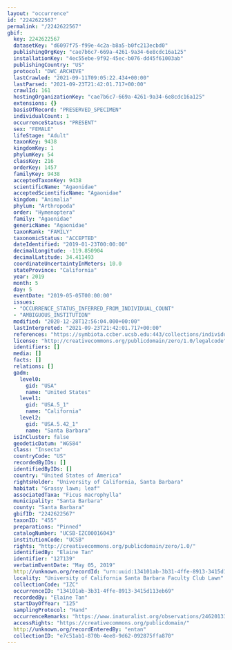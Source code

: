 ```yaml
---
layout: "occurrence"
id: "2242622567"
permalink: "/2242622567"
gbif:
  key: 2242622567
  datasetKey: "d6097f75-f99e-4c2a-b8a5-b0fc213ecbd0"
  publishingOrgKey: "cae7b6c7-669a-4261-9a34-6e8cdc16a125"
  installationKey: "4ec55ebe-9f92-45ec-b076-dd45f61003ab"
  publishingCountry: "US"
  protocol: "DWC_ARCHIVE"
  lastCrawled: "2021-09-11T09:05:22.434+00:00"
  lastParsed: "2021-09-23T21:42:01.717+00:00"
  crawlId: 161
  hostingOrganizationKey: "cae7b6c7-669a-4261-9a34-6e8cdc16a125"
  extensions: {}
  basisOfRecord: "PRESERVED_SPECIMEN"
  individualCount: 1
  occurrenceStatus: "PRESENT"
  sex: "FEMALE"
  lifeStage: "Adult"
  taxonKey: 9438
  kingdomKey: 1
  phylumKey: 54
  classKey: 216
  orderKey: 1457
  familyKey: 9438
  acceptedTaxonKey: 9438
  scientificName: "Agaonidae"
  acceptedScientificName: "Agaonidae"
  kingdom: "Animalia"
  phylum: "Arthropoda"
  order: "Hymenoptera"
  family: "Agaonidae"
  genericName: "Agaonidae"
  taxonRank: "FAMILY"
  taxonomicStatus: "ACCEPTED"
  dateIdentified: "2019-01-23T00:00:00"
  decimalLongitude: -119.850904
  decimalLatitude: 34.411493
  coordinateUncertaintyInMeters: 10.0
  stateProvince: "California"
  year: 2019
  month: 5
  day: 5
  eventDate: "2019-05-05T00:00:00"
  issues:
  - "OCCURRENCE_STATUS_INFERRED_FROM_INDIVIDUAL_COUNT"
  - "AMBIGUOUS_INSTITUTION"
  modified: "2020-12-28T12:56:04.000+00:00"
  lastInterpreted: "2021-09-23T21:42:01.717+00:00"
  references: "https://symbiota.ccber.ucsb.edu:443/collections/individual/index.php?occid=127139"
  license: "http://creativecommons.org/publicdomain/zero/1.0/legalcode"
  identifiers: []
  media: []
  facts: []
  relations: []
  gadm:
    level0:
      gid: "USA"
      name: "United States"
    level1:
      gid: "USA.5_1"
      name: "California"
    level2:
      gid: "USA.5.42_1"
      name: "Santa Barbara"
  isInCluster: false
  geodeticDatum: "WGS84"
  class: "Insecta"
  countryCode: "US"
  recordedByIDs: []
  identifiedByIDs: []
  country: "United States of America"
  rightsHolder: "University of California, Santa Barbara"
  habitat: "Grassy lawn; leaf"
  associatedTaxa: "Ficus macrophylla"
  municipality: "Santa Barbara"
  county: "Santa Barbara"
  gbifID: "2242622567"
  taxonID: "455"
  preparations: "Pinned"
  catalogNumber: "UCSB-IZC00016043"
  institutionCode: "UCSB"
  rights: "http://creativecommons.org/publicdomain/zero/1.0/"
  identifiedBy: "Elaine Tan"
  identifier: "127139"
  verbatimEventDate: "May 05, 2019"
  http://unknown.org/recordId: "urn:uuid:134101ab-3b31-4ffe-8913-3415d113eb69"
  locality: "University of California Santa Barbara Faculty Club Lawn"
  collectionCode: "IZC"
  occurrenceID: "134101ab-3b31-4ffe-8913-3415d113eb69"
  recordedBy: "Elaine Tan"
  startDayOfYear: "125"
  samplingProtocol: "Hand"
  occurrenceRemarks: "https://www.inaturalist.org/observations/24620133"
  accessRights: "https://creativecommons.org/publicdomain/"
  http://unknown.org/recordEnteredBy: "entan"
  collectionID: "e7c51ab1-870b-4ee8-9d62-092875ffa870"
---
```

